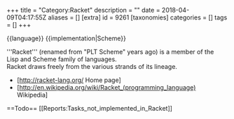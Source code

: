 +++
title = "Category:Racket"
description = ""
date = 2018-04-09T04:17:55Z
aliases = []
[extra]
id = 9261
[taxonomies]
categories = []
tags = []
+++

{{language}}
{{implementation|Scheme}}

'''Racket''' (renamed from "PLT Scheme" years ago) is a member of the Lisp and Scheme family of languages.  
Racket draws freely from the various strands of its lineage.

* [http://racket-lang.org/ Home page]
* [http://en.wikipedia.org/wiki/Racket_(programming_language) Wikipedia]

==Todo==
[[Reports:Tasks_not_implemented_in_Racket]]
